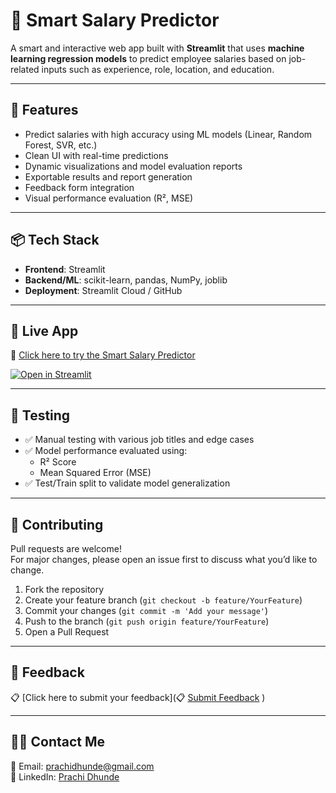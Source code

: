 # 💼 Smart Salary Predictor

A smart and interactive web app built with **Streamlit** that uses **machine learning regression models** to predict employee salaries based on job-related inputs such as experience, role, location, and education.

---

## 🚀 Features

- Predict salaries with high accuracy using ML models (Linear, Random Forest, SVR, etc.)
- Clean UI with real-time predictions
- Dynamic visualizations and model evaluation reports
- Exportable results and report generation
- Feedback form integration
- Visual performance evaluation (R², MSE)

---

## 📦 Tech Stack

- **Frontend**: Streamlit
- **Backend/ML**: scikit-learn, pandas, NumPy, joblib
- **Deployment**: Streamlit Cloud / GitHub

---

## 🚀 Live App

🔗 [Click here to try the Smart Salary Predictor](https://salary-predictor-byk9rkmnqcar6jw8s3wacz.streamlit.app/)

[![Open in Streamlit](https://static.streamlit.io/badges/streamlit_badge_black_white.svg)](https://salary-predictor-byk9rkmnqcar6jw8s3wacz.streamlit.app/)

---

## 🧪 Testing

- ✅ Manual testing with various job titles and edge cases  
- ✅ Model performance evaluated using:
  - R² Score
  - Mean Squared Error (MSE)
- ✅ Test/Train split to validate model generalization
---

## 🤝 Contributing
Pull requests are welcome!  
For major changes, please open an issue first to discuss what you’d like to change.

1. Fork the repository
2. Create your feature branch (`git checkout -b feature/YourFeature`)
3. Commit your changes (`git commit -m 'Add your message'`)
4. Push to the branch (`git push origin feature/YourFeature`)
5. Open a Pull Request

---

## 💬 Feedback
📋 [Click here to submit your feedback](📋 [Submit Feedback](https://docs.google.com/forms/d/e/1FAIpQLSfztUsU-0QDf98F2rDjkK7mN7BbJYZpc-CNWvBwQrc94ziyNg/viewform?usp=header)
)

---

## 👩‍💻 Contact Me

📧 Email: [prachidhunde@gmail.com](mailto:prachidhunde@gmail.com)  
💼 LinkedIn: [Prachi Dhunde](https://www.linkedin.com/in/prachi-dhunde-408b2825a/)
